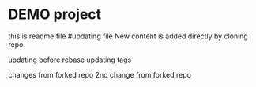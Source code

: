# DEMO project

this is readme file
#updating file
New content is added directly by cloning repo

updating before rebase
updating tags

changes from forked repo
2nd change from forked repo